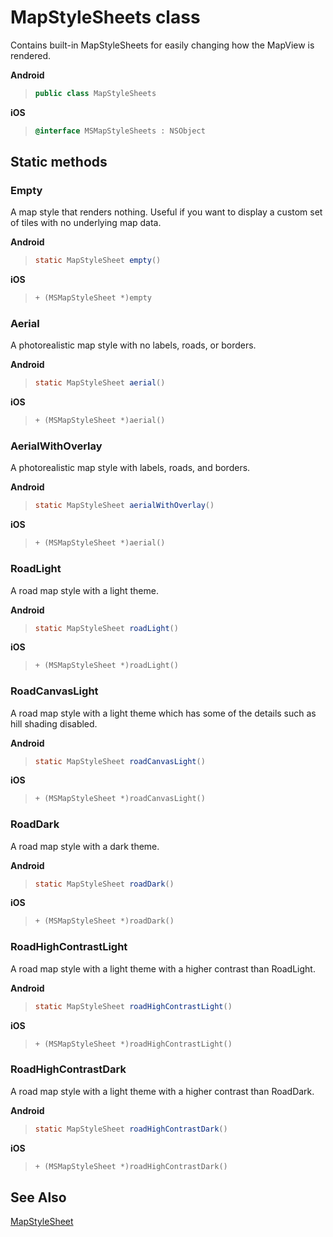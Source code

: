 
# MapStyleSheets class

Contains built-in MapStyleSheets for easily changing how the MapView is rendered.

**Android**

>```java
> public class MapStyleSheets
>```

**iOS**

>```objectivec
> @interface MSMapStyleSheets : NSObject
>```

## Static methods

### Empty

A map style that renders nothing. Useful if you want to display a custom set of tiles with no underlying map data.

**Android**

>```java
> static MapStyleSheet empty()
> ```

**iOS**

>```objectivec
> + (MSMapStyleSheet *)empty
>````

### Aerial

A photorealistic map style with no labels, roads, or borders.

**Android**

>```java
> static MapStyleSheet aerial()
> ```

**iOS**

>```objectivec
> + (MSMapStyleSheet *)aerial()
>```

### AerialWithOverlay

A photorealistic map style with labels, roads, and borders.

**Android**

>```java
> static MapStyleSheet aerialWithOverlay()
>```

**iOS**

>```objectivec
> + (MSMapStyleSheet *)aerial()
>```

### RoadLight

A road map style with a light theme.

**Android**

>```java
> static MapStyleSheet roadLight()
>```

**iOS**

>```objectivec
> + (MSMapStyleSheet *)roadLight()
>```

### RoadCanvasLight

A road map style with a light theme which has some of the details such as hill shading disabled.

**Android**

>```java
> static MapStyleSheet roadCanvasLight()
>```

**iOS**

>```objectivec
> + (MSMapStyleSheet *)roadCanvasLight()
>```

### RoadDark

A road map style with a dark theme.

**Android**

>```java
> static MapStyleSheet roadDark()
>```


**iOS**

>```objectivec
> + (MSMapStyleSheet *)roadDark()
>```

### RoadHighContrastLight

A road map style with a light theme with a higher contrast than RoadLight.

**Android**

>```java
> static MapStyleSheet roadHighContrastLight()
>```

**iOS**

>```objectivec
> + (MSMapStyleSheet *)roadHighContrastLight()
>```

### RoadHighContrastDark

A road map style with a light theme with a higher contrast than RoadDark.

**Android**

>```java
> static MapStyleSheet roadHighContrastDark()
>```

**iOS**

>```objectivec
> + (MSMapStyleSheet *)roadHighContrastDark()
>```

## See Also

[MapStyleSheet](MapStyleSheet-class.md)